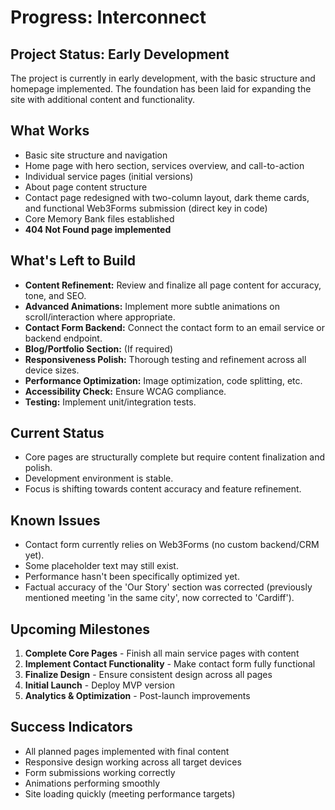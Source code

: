 # Progress: Interconnect

## Project Status: Early Development

The project is currently in early development, with the basic structure and homepage implemented. The foundation has been laid for expanding the site with additional content and functionality.

## What Works

- Basic site structure and navigation
- Home page with hero section, services overview, and call-to-action
- Individual service pages (initial versions)
- About page content structure
- Contact page redesigned with two-column layout, dark theme cards, and functional Web3Forms submission (direct key in code)
- Core Memory Bank files established
- **404 Not Found page implemented**

## What's Left to Build

- **Content Refinement:** Review and finalize all page content for accuracy, tone, and SEO.
- **Advanced Animations:** Implement more subtle animations on scroll/interaction where appropriate.
- **Contact Form Backend:** Connect the contact form to an email service or backend endpoint.
- **Blog/Portfolio Section:** (If required)
- **Responsiveness Polish:** Thorough testing and refinement across all device sizes.
- **Performance Optimization:** Image optimization, code splitting, etc.
- **Accessibility Check:** Ensure WCAG compliance.
- **Testing:** Implement unit/integration tests.

## Current Status

- Core pages are structurally complete but require content finalization and polish.
- Development environment is stable.
- Focus is shifting towards content accuracy and feature refinement.

## Known Issues

- Contact form currently relies on Web3Forms (no custom backend/CRM yet).
- Some placeholder text may still exist.
- Performance hasn't been specifically optimized yet.
- Factual accuracy of the 'Our Story' section was corrected (previously mentioned meeting 'in the same city', now corrected to 'Cardiff').

## Upcoming Milestones
1. **Complete Core Pages** - Finish all main service pages with content
2. **Implement Contact Functionality** - Make contact form fully functional
3. **Finalize Design** - Ensure consistent design across all pages
4. **Initial Launch** - Deploy MVP version
5. **Analytics & Optimization** - Post-launch improvements

## Success Indicators
- All planned pages implemented with final content
- Responsive design working across all target devices
- Form submissions working correctly
- Animations performing smoothly
- Site loading quickly (meeting performance targets) 